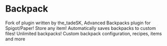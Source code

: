 # Backpack
Fork of plugin written by the_tadeSK, Advanced Backpacks plugin for Spigot/Paper! Store any item! Automatically saves backpacks to custom files! Unlimited backpacks! Custom backpack configuration, recipes, items and more
